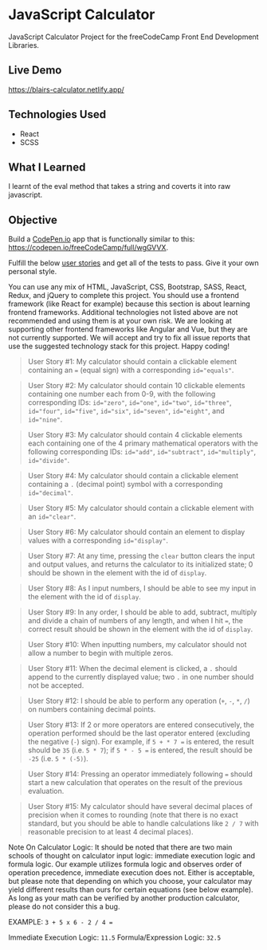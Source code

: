 # JavaScript Calculator
JavaScript Calculator Project for the freeCodeCamp Front End Development Libraries.

## Live Demo
https://blairs-calculator.netlify.app/

## Technologies Used
- React
- SCSS

## What I Learned
I learnt of the eval method that takes a string and coverts it into raw javascript.

## Objective
Build a [CodePen.io](https://codepen.io/) app that is functionally similar to this: https://codepen.io/freeCodeCamp/full/wgGVVX.

Fulfill the below [user stories](https://en.wikipedia.org/wiki/User_story) and get all of the tests to pass. Give it your own personal style.

You can use any mix of HTML, JavaScript, CSS, Bootstrap, SASS, React, Redux, and jQuery to complete this project. You should use a frontend framework (like React for example) because this section is about learning frontend frameworks. Additional technologies not listed above are not recommended and using them is at your own risk. We are looking at supporting other frontend frameworks like Angular and Vue, but they are not currently supported. We will accept and try to fix all issue reports that use the suggested technology stack for this project. Happy coding!

> User Story #1: My calculator should contain a clickable element containing an `=` (equal sign) with a corresponding `id="equals"`.

> User Story #2: My calculator should contain 10 clickable elements containing one number each from 0-9, with the following corresponding IDs: `id="zero"`, `id="one"`, `id="two"`, `id="three"`, `id="four"`, `id="five"`, `id="six"`, `id="seven"`, `id="eight"`, and `id="nine"`.

> User Story #3: My calculator should contain 4 clickable elements each containing one of the 4 primary mathematical operators with the following corresponding IDs: `id="add"`, `id="subtract"`, `id="multiply"`, `id="divide"`.

> User Story #4: My calculator should contain a clickable element containing a `.` (decimal point) symbol with a corresponding `id="decimal"`.

> User Story #5: My calculator should contain a clickable element with an `id="clear"`.

> User Story #6: My calculator should contain an element to display values with a corresponding `id="display"`.

> User Story #7: At any time, pressing the `clear` button clears the input and output values, and returns the calculator to its initialized state; 0 should be shown in the element with the id of `display`.

> User Story #8: As I input numbers, I should be able to see my input in the element with the id of `display`.

> User Story #9: In any order, I should be able to add, subtract, multiply and divide a chain of numbers of any length, and when I hit `=`, the correct result should be shown in the element with the id of `display`.

> User Story #10: When inputting numbers, my calculator should not allow a number to begin with multiple zeros.

> User Story #11: When the decimal element is clicked, a `.` should append to the currently displayed value; two `.` in one number should not be accepted.

> User Story #12: I should be able to perform any operation (`+`, `-`, `*`, `/`) on numbers containing decimal points.

> User Story #13: If 2 or more operators are entered consecutively, the operation performed should be the last operator entered (excluding the negative (`-`) sign). For example, if `5 + * 7 =` is entered, the result should be `35` (i.e. `5 * 7`); if `5 * - 5 =` is entered, the result should be `-25` (i.e. `5 * (-5)`).

> User Story #14: Pressing an operator immediately following `=` should start a new calculation that operates on the result of the previous evaluation.

> User Story #15: My calculator should have several decimal places of precision when it comes to rounding (note that there is no exact standard, but you should be able to handle calculations like `2 / 7` with reasonable precision to at least 4 decimal places).

Note On Calculator Logic: It should be noted that there are two main schools of thought on calculator input logic: immediate execution logic and formula logic. Our example utilizes formula logic and observes order of operation precedence, immediate execution does not. Either is acceptable, but please note that depending on which you choose, your calculator may yield different results than ours for certain equations (see below example). As long as your math can be verified by another production calculator, please do not consider this a bug.

EXAMPLE: `3 + 5 x 6 - 2 / 4 =`

Immediate Execution Logic: `11.5`
Formula/Expression Logic: `32.5`
